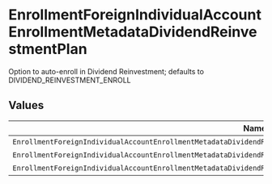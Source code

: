 # EnrollmentForeignIndividualAccountEnrollmentMetadataDividendReinvestmentPlan

Option to auto-enroll in Dividend Reinvestment; defaults to DIVIDEND_REINVESTMENT_ENROLL


## Values

| Name                                                                                                                    | Value                                                                                                                   |
| ----------------------------------------------------------------------------------------------------------------------- | ----------------------------------------------------------------------------------------------------------------------- |
| `EnrollmentForeignIndividualAccountEnrollmentMetadataDividendReinvestmentPlanAutoEnrollDividendReinvestmentUnspecified` | AUTO_ENROLL_DIVIDEND_REINVESTMENT_UNSPECIFIED                                                                           |
| `EnrollmentForeignIndividualAccountEnrollmentMetadataDividendReinvestmentPlanDividendReinvestmentEnroll`                | DIVIDEND_REINVESTMENT_ENROLL                                                                                            |
| `EnrollmentForeignIndividualAccountEnrollmentMetadataDividendReinvestmentPlanDividendReinvestmentDecline`               | DIVIDEND_REINVESTMENT_DECLINE                                                                                           |